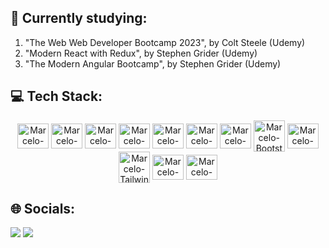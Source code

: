 ## 📘 Currently studying:
1. "The Web Web Developer Bootcamp 2023", by Colt Steele (Udemy)
2. "Modern React with Redux", by Stephen Grider (Udemy)
3. "The Modern Angular Bootcamp", by Stephen Grider (Udemy)

## 💻 Tech Stack:
<div align="center"> 
  <img align="center" alt="Marcelo-HTML" height="40" width="50" src="https://cdn.jsdelivr.net/gh/devicons/devicon/icons/html5/html5-original.svg" />
  <img align="center" alt="Marcelo-CSS" height="40" width="50" src="https://cdn.jsdelivr.net/gh/devicons/devicon/icons/css3/css3-original.svg" />
  <img align="center" alt="Marcelo-Javascript" height="40" width="50" src="https://cdn.jsdelivr.net/gh/devicons/devicon/icons/javascript/javascript-original.svg" />
  <img align="center" alt="Marcelo-Typescript" height="40" width="50" src="https://cdn.jsdelivr.net/gh/devicons/devicon/icons/typescript/typescript-original.svg" />
  <img align="center" alt="Marcelo-React" height="40" width="50" src="https://cdn.jsdelivr.net/gh/devicons/devicon/icons/react/react-original.svg" />
  <img align="center" alt="Marcelo-Angular" height="40" width="50" src="https://cdn.jsdelivr.net/gh/devicons/devicon/icons/angularjs/angularjs-plain.svg" />
  <img align="center" alt="Marcelo-Graphql" height="40" width="50" src="https://cdn.jsdelivr.net/gh/devicons/devicon/icons/graphql/graphql-plain.svg" />
  <img align="center" alt="Marcelo-Bootstrap" height="50" width="50" src="https://cdn.jsdelivr.net/gh/devicons/devicon/icons/bootstrap/bootstrap-original.svg" />
  <img align="center" alt="Marcelo-SASS" height="40" width="50" src="https://cdn.jsdelivr.net/gh/devicons/devicon/icons/sass/sass-original.svg" />
  <img align="center" alt="Marcelo-Tailwind" height="50" width="50" src="https://cdn.jsdelivr.net/gh/devicons/devicon/icons/tailwindcss/tailwindcss-plain.svg" />
  <img align="center" alt="Marcelo-Git" height="40" width="50" src="https://cdn.jsdelivr.net/gh/devicons/devicon/icons/git/git-original.svg" />
  <img align="center" alt="Marcelo-VSCode" height="40" width="50" src="https://cdn.jsdelivr.net/gh/devicons/devicon/icons/vscode/vscode-original.svg" />
</div>

## 🌐 Socials:
<div> 
  <a href="https://www.linkedin.com/in/marcmechi98" target="_blank"><img src="https://img.shields.io/badge/-LinkedIn-%230077B5?style=for-the-badge&logo=linkedin&logoColor=white" target="_blank"></a> 
  <a href="https://instagram.com/marcedumechi" target="_blank"><img src="https://img.shields.io/badge/-Instagram-%23E4405F?style=for-the-badge&logo=instagram&logoColor=white" target="_blank"></a>
</div>

